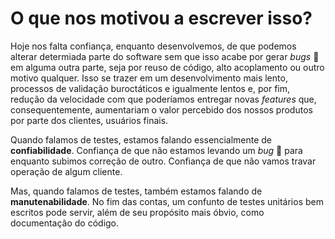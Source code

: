 # O que nos motivou a escrever isso?

Hoje nos falta confiança, enquanto desenvolvemos, de que podemos alterar determiada parte do software sem que isso acabe por gerar _bugs_ 🐛 em alguma outra parte, seja por reuso de código, alto acoplamento ou outro motivo qualquer.
Isso se trazer em um desenvolvimento mais lento, processos de validação buroctáticos e igualmente lentos e, por fim, redução da velocidade com que poderíamos entregar novas _features_ que, consequentemente, aumentariam o valor percebido dos nossos produtos por parte dos clientes, usuários finais.

Quando falamos de testes, estamos falando essencialmente de **confiabilidade**. Confiança de que não estamos levando um _bug_ 🐛 para enquanto subimos correção de outro. Confiança de que não vamos travar operação de algum cliente.

Mas, quando falamos de testes, também estamos falando de **manutenabilidade**. No fim das contas, um confunto de testes unitários bem escritos pode servir, além de seu propósito mais óbvio, como documentação do código.